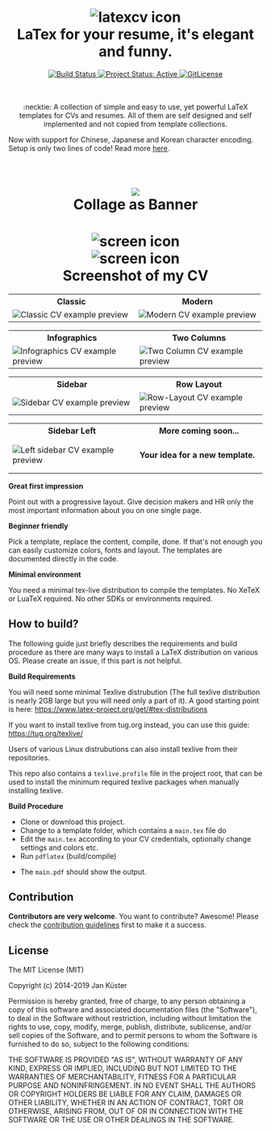 <h1 align="center">
  <img alt="latexcv icon" src="./img/avatar.png"/>
  <br />
  LaTex for your resume, it's elegant and funny.
</h1>

<div align="center">
  <a href="https://travis-ci.org/jankapunkt/latexcv" title="Build Status">
    <img src="https://travis-ci.org/jankapunkt/latexcv.svg?branch=master" alt="Build Status" />
  </a>
  <a href="http://www.repostatus.org/#active" title="Project Status: Active – The project has reached a stable, usable state and is being actively developed.">
    <img src="http://www.repostatus.org/badges/latest/active.svg" alt="Project Status: Active" />
  </a>
  <a href="https://gitlicense.com/license/jankapunkt/latexcv">
    <img src="https://gitlicense.com/badge/jankapunkt/latexcv" alt="GitLicense" />
  </a>	
</div>

<br />
<br />
<p align="center">
:necktie: A collection of simple and easy to use, yet powerful LaTeX templates for CVs and resumes. All of them are self designed and self implemented and not copied from template collections.
</p>
<p>
Now with support for Chinese, Japanese and Korean character encoding. Setup is only two lines of code! Read more <a href="docs/cjk/README.md">here</a>.
</p>	
<br />

<h1 align="center">
  <img src="./img/banner.png"/>
  <br />
  Collage as Banner 
</h1>

<h1 align="center">
  <img alt="screen icon" src="./img/cv_me.png"/>
  <br />
  <img alt="screen icon" src="./img/cv_me2.png"/>
  <br />
  Screenshot of my CV
</h1>

<div align="center">
<table width="100%" margin-left="auto" margin-right="auto">
	<tr>
		<th>Classic</th>
		<th>Modern</th>
	</tr>
	<tr>
		<td width="50%">
			<img src="docs/media/classic.png" 
				alt="Classic CV example preview" />
		</td>
		<td width="50%">
			<img src="docs/media/modern.png" 
				alt="Modern CV example preview" />
		</td>
	</tr>
</table>

<table width="100%" margin-left="auto" margin-right="auto">
	<tr>
		<th>Infographics</th>
		<th>Two Columns</th>
	</tr>
	<tr>
		<td width="50%">
			<img src="docs/media/infographics.png" 
				alt="Infographics CV example preview" />
		</td>
		<td width="50%">
			<img src="docs/media/two_column.png" 
				alt="Two Column CV example preview" />
		</td>
	</tr>
</table>

<table>
    <tr>
       	<th>Sidebar</th>
       	<th>Row Layout</th>
    </tr>
    	<tr>	
    		<td width="50%">
    			<img src="docs/media/sidebar.png" 
    				alt="Sidebar CV example preview" />
    		</td>
    		<td width="50%">
    		    <img src="docs/media/rows.png"
    		    alt="Row-Layout CV example preview" />
            </td>    	
    	</tr>
</table>

<table>
    <tr>
       	<th>Sidebar Left</th>
       	<th>More coming soon...</th>
    </tr>
    	<tr>	
    		<td width="50%">
    			<img src="docs/media/sidebarleft.png"
    				alt="Left sidebar CV example preview" />
    		</td>
    		<td width="50%">
    			<h4>Your idea for a new template.</h4>
            </td>    	
    	</tr>
</table>
</div>

**Great first impression**

Point out with a progressive layout. Give decision makers and HR only the most important information about you on one single page.

**Beginner friendly**

Pick a template, replace the content, compile, done. If that's not enough you can easily customize colors, fonts and layout. The templates are documented directly in the code. 

**Minimal environment**

You need a minimal tex-live distribution to compile the templates. No XeTeX or LuaTeX required. No other SDKs or environments required.

## How to build?

The following guide just briefly describes the requirements and build procedure as there are many ways to install a LaTeX distribution on various OS. Please create an issue, if this part is not helpful.

**Build Requirements**

You will need some minimal Texlive distrubution (The full texlive distribution is nearly 2GB large but you will need only a part of it). A good starting point is here: https://www.latex-project.org/get/#tex-distributions

If you want to install texlive from tug.org instead, you can use this guide: https://tug.org/texlive/

Users of various Linux distrubutions can also install texlive from their repositories.

This repo also contains a `texlive.profile` file in the project root, that can be used to install the minimum required texlive packages when manually installing texlive.


**Build Procedure**


 * Clone or download this project. 
 * Change to a template folder, which contains a `main.tex` file do
 * Edit the `main.tex` according to your CV credentials, optionally change settings and colors etc.
 * Run `pdflatex` (build/compile) 
 - The `main.pdf` should show the output.


## Contribution

**Contributors are very welcome**. You want to contribute? Awesome! Please check the [contribution guidelines](https://github.com/jankapunkt/latexcv/blob/master/CONTRIBUTING.md) first to make it a success.


## License

The MIT License (MIT)

Copyright (c) 2014-2019 Jan Küster

Permission is hereby granted, free of charge, to any person obtaining a copy
of this software and associated documentation files (the "Software"), to deal
in the Software without restriction, including without limitation the rights
to use, copy, modify, merge, publish, distribute, sublicense, and/or sell
copies of the Software, and to permit persons to whom the Software is
furnished to do so, subject to the following conditions:
	
THE SOFTWARE IS PROVIDED "AS IS", WITHOUT WARRANTY OF ANY KIND, EXPRESS OR
IMPLIED, INCLUDING BUT NOT LIMITED TO THE WARRANTIES OF MERCHANTABILITY,
FITNESS FOR A PARTICULAR PURPOSE AND NONINFRINGEMENT. IN NO EVENT SHALL THE
AUTHORS OR COPYRIGHT HOLDERS BE LIABLE FOR ANY CLAIM, DAMAGES OR OTHER
LIABILITY, WHETHER IN AN ACTION OF CONTRACT, TORT OR OTHERWISE, ARISING FROM,
OUT OF OR IN CONNECTION WITH THE SOFTWARE OR THE USE OR OTHER DEALINGS IN
THE SOFTWARE.

